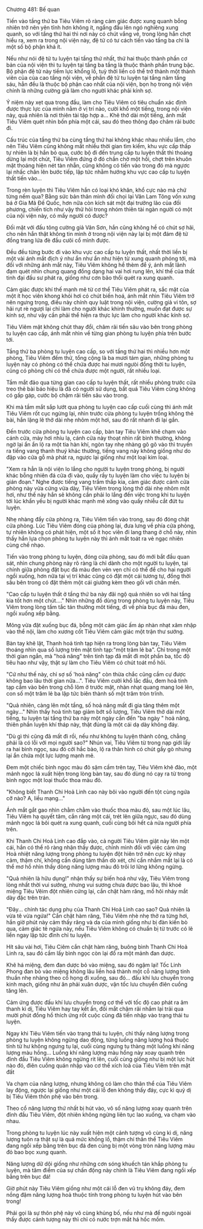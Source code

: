 




Chương 481: Bế quan


Tiến vào tầng thứ ba Tiêu Viêm rõ ràng cảm giác được xung quanh bỗng nhiên trở nên yên tĩnh hơn không ít, ngẩng đầu lên ngó nghiêng xung quanh, so với tầng thứ hai thì nơi này có chút vắng vẻ, trong lòng hắn chợt hiểu ra, xem ra trong nội viện này, đệ tử có tư cách tiến vào tầng ba chỉ là một số bộ phận khá ít.

Nếu như nói đệ tử tu luyện tại tầng thứ nhất, thứ hai thuộc thành phần cơ bản của nội viện thì tu luyện tại tầng ba tầng là thuộc thành phần trung bậc. Bộ phận đệ tử này tiềm lực khổng lồ, tuỳ thời liền có thể trở thành một thành viên của của cao tầng nội viện, về phần đệ tử tu luyện tại tầng năm tầng sáu, hẳn đều là thuộc bộ phận cao nhất của nội viện, bọn họ trong nội viện chính là những cường giả làm cho người khác phải kính sợ.

Ý niệm này xẹt qua trong đầu, làm cho Tiêu Viêm có tiêu chuẩn xác định được thực lực của mình nằm ở vị trí nào, cười khổ một tiếng, trong nội viện này, quả nhiên là nơi thiên tài tập hợp a... Khẽ thở dài một tiếng, ánh mắt Tiêu Viêm quét nhìn bốn phía một cái, sau đó theo thông đạo châm rãi bước đi.

Cấu trúc của tầng thứ ba cùng tầng thứ hai không khác nhau nhiều lắm, cho nên Tiêu Viêm cũng không mất nhiều thời gian tìm kiếm, khu vực cấp thấp tự nhiên là bị hắn bỏ qua, cước bộ đi đến trung cấp tu luyện thất thì thoáng dừng lại một chút, Tiêu Viêm đứng ở đó chần chờ một hồi, chợt trên khuôn mặt thoáng hiện nét tàn nhẫn, cũng không có tiến vào trong đó mà ngựơc lại nhấc chân lên bước tiếp, lập tức nhằm hướng khu vực cao cấp tu luyện thất tiến vào...

Trong rèn luyện thì Tiêu Viêm hắn có loại khó khăn, khổ cực nào mà chứ từng nếm qua? Bằng sức bản thân mình đối chọi lại Vân Lam Tông vốn xưng bá ở Gia Mã Đế Quốc, hơn nữa còn kích sát một đại trưởng lão của đối phương, chiến tích như vậy thử hỏi trong nhóm thiên tài ngàn người có một của nội viện này, có mấy người có được?

Đối mặt với đấu tông cường giả Vân Sơn, hắn cũng không hề có chút sợ hãi, cho nên hắn thật không tin mình ở trong nội viện này lại bị một đám đệ tử đồng trang lứa đè đầu cưõi cổ mình được.

Đều đều từng bước đi vào khu vực cao cấp tu luyện thất, nhất thời liền bị một vài ánh mắt địch ý như ẩn như ẩn như hiện từ xung quanh phóng tới, mà đối với những ánh mắt này, Tiêu Viêm không hề thèm để ý, ánh mắt lãnh đạm quét nhìn chung quang đồng dạng hai vai hơi rung lên, khí thế của thất tinh đại đấu sư phát ra, giống như cơn bão thổi quét ra xung quanh.

Cảm giác được khí thế mạnh mẽ từ cơ thể Tiêu Viêm phát ra, sắc mặt của một ít học viên khong khỏi hơi có chút biến hoá, ánh mắt nhìn Tiêu Viêm trở nên ngưng trọng, điều này chính quy luật trong nội viện, cường giả vi tôn, sợ hãi rụt rè ngượi lại chỉ làm cho người khác khinh thường, muốn đạt được sự kính sợ, như vậy cần phải thể hiện ra thực lực làm cho người khác kính sợ.

Tiêu Viêm mặt không chút thay đổi, châm rãi tiến sâu vào bên trong phòng tu luyện cao cấp, ánh mắt nhìn về từng gian phòng tu luyện phía trên bước tới.

Tầng thứ ba phòng tu luyện cao cấp, so với tầng thứ hai thì nhiều hơn một phòng, Tiêu Viêm đếm thử, tổng cộng là ba mươi tám gian, những phòng tu luyện này có phòng có thể chứa được hai mươi ngưòi đồng thời tu luyện, cũng có phòng chỉ có thể chứa được một người, rất nhiều loại.

Tầm mắt đảo qua từng gian cao cấp tu luyện thất, rất nhiều phòng trước cửa treo thẻ bài báo hiệu là đã có người sử dụng, bất quá Tiêu Viêm cũng không có gấp gáp, cước bộ chậm rãi tiến sâu vào trong.

Khi mà tầm mắt sắp lướt qua phòng tu luyện cao cấp cuối cùng thì ánh mắt Tiêu Viêm rốt cục ngừng lại, nhìn trước cửa phòng tu luyện trống không thẻ bài, hắn lặng lẽ thở dài nhẹ nhõm một hơi, sau đó rất nhanh đi lại gần.

Đến trước cửa phòng tu luyện cao cấp, bàn tay Tiêu Viêm khẽ chạm vào cánh cửa, mày hơi nhíu lạ, cánh cửa này thoạt nhìn rất bình thường, không ngờ lại ẩn ẩn lộ ra một tia hàn khí, ngòn tay nhẹ nhàng gõ gõ vào thì truyền ra tiếng vang thanh thuý khác thường, tiếng vang này không giống như do đập vào cửa gỗ mà phát ra, ngược lại giống như một loại kim loại.

"Xem ra hẳn là nội viện lo lắng cho người tu luyện trong phòng, bị người khác bỗng nhiên đá cửa đi vào, quấy rầy tu luyện làm cho việc tu luyện bị gián đoạn." Nghe được tiếng vang trầm thấp kia, cảm giác được cánh cửa phòng này vừa cứng vừa dày, Tiêu Viêm trong lòng thở dài nhẹ nhõm một hơi, như thế này hắn sẽ không cần phải lo lắng đến việc trong khi tu luyện tới lúc khẩn yếu bị người khác mạnh mẽ xông vào quấy nhiễu cắt đứt tu luyện.

Nhẹ nhàng đẩy cửa phòng ra, Tiêu Viêm tiến vào trong, sau đó đóng chặt cửa phòng. Lúc Tiêu Viêm đóng của phòng lại, đưa lưng về phía cửa phòng, tự nhiên không có phát hiện, một số ít học viên đi lang thang ở chỗ này, nhìn thấy hắn lựa chọn phòng tu luyện này thì ánh mắt toát ra vẻ ngạc nhiên cùng chế nhạo.

Tiến vào trong phòng tu luyện, đóng cửa phòng, sau đó mới bắt đầu quan sát, nhìn chung phòng này rõ ràng là chỉ dành cho một người tu luyện, tại chính giữa phòng đặt bục đá màu đen vẻn vẹn chỉ có thể để cho hai người ngồi xuống, hơn nữa tại vị trí khác cũng có đặt một cái tương tự, đồng thời sâu bên trong có đặt thêm một cái giường kèm theo gối với chăn mền.

"Cao cấp tu luyện thất ở tầng thứ ba này đãi ngộ quả nhiên so với hai tầng kia tốt hơn một chút...." Nhìn những đồ dùng trong phòng tu luyện này, Tiêu Viêm trong lòng tấm tắc tán thưởng môt tiếng, đi về phía bục đá màu đen, ngồi xuống xếp bằng.

Mông vừa đặt xuống bục đá, bỗng một cảm giác ấm áp nhàn nhạt xâm nhập vào thể nội, làm cho xương cốt Tiêu Viêm cảm giác một trận thư sướng.

Bàn tay khẽ lật, Thanh hoả tinh tạp hiện ra trong lòng bàn tay, Tiêu Viêm thoáng nhìn qua số lượng trên mặt tinh tạp:"một trăm lẻ ba". Chỉ trong một thời gian ngắn, mà "hoả năng" trên tinh tạp đã mất đi một phần ba, tốc độ tiêu hao như vậy, thật sự làm cho Tiêu Viêm có chút toát mồ hôi.

"Cứ như thế này, chỉ sợ số 'hoả năng" còn thừa chắc cũng cầm cự được không bao lâu thời gian nữa...". Tiêu Viêm cười khổ lắc đầu, đem hoả tinh tạp cắm vào bên trong chỗ lõm ở trước mặt, nhàn nhạt quang mang loé lên, con số một trăm lẻ ba lập tức biên thành số một trăm tròn trĩnh.

"Quả nhiên, càng lên một tầng, số hoả năng mất đi gia tăng thêm một ngày..." Nhìn thấy hoả tinh tạp giảm bớt số lượng, Tiêu Viêm thở dài một tiếng, tu luyện tại tầng thứ ba này một ngày cần đến "ba ngày " hoả năng, thiên phần luyện khí tháp này, thật đúng là một cái dạ dày không đáy.

"Dù gì thì cũng đã mất đi rồi, nếu như không tu luyện thành công, chẳng phải là có lỗi với mọi người sao?" Nhún vai, Tiêu Viêm từ trong nạp giới lấy ra hai bình ngọc, sau đó cởi hắc bào, lộ ra thân hình có chút gầy gò nhưng lại ẩn chứa một lực lượng mạnh mẽ.

Đem một chiếc bình ngọc màu đỏ sậm cầm trên tay, Tiêu Viêm khẽ đảo, một mảnh ngọc lá xuất hiện trong lòng bàn tay, sau đó dùng nó cạy ra từ trong bình ngọc một loại thuốc thoa màu đỏ.

"Không biết Thanh Chi Hoả Linh cao này bôi vào người đến tột cùng ngứa cỡ nào? A, liều mạng..."

Ánh mắt gắt gao nhìn chằm chằm vào thuốc thoa màu đỏ, sau một lúc lâu, Tiêu Viêm hạ quyết tâm, cắn răng một cái, trét lên giữa ngực, sau đó dùng mảnh ngọc lá bôi quét ra xung quanh, cuối cùng bôi hết cả nửa người phía trên.

Khi Thanh Chi Hoả Linh cao đắp vào, cả người Tiêu Viêm giật nảy lên một cái, hắn có thể rõ ràng nhận thấy được, chính mình đối với việc cảm ứng Hoả nhiệt năng lượng trong phòng tu luyện đột hiên trở nên cực kỳ nhạy cảm, thậm chí, không cần dùng tâm thần dò xét, chỉ cần nhắm mắt lại là có thể mơ hồ nhìn thấy dòng năng lượng màu đỏ trôi lơ lửng không ngừng.

"Quả nhiên là hữu dụng!" nhận thấy sự biến hoá như vậy, Tiêu Viêm trong lòng nhất thời vui sướng, nhưng vui sương chưa được bao lâu, thì khoé miệng Tiêu Vêim đột nhiên cứng lại, cắn chặt hàm răng, mồ hôi nháy mắt dày đặc trên trán.

"Đây... chính tác dụng phụ của Thanh Chi Hoả Linh cao sao? Quả nhiên là vừa tê vừa ngứa!" Cắn chặt hàm răng, Tiêu Viêm nhè nhẹ thở ra từng hơi, hắn giờ phút này cảm thấy răng và da của mình giống như bị đàn kiến bò qua, cảm giác tê ngứa này, nếu Tiêu Viêm không có chuẩn bị từ trước có lẽ liền ngay lập tức đình chỉ tu luyện.

Hít sâu vài hơi, Tiêu Ciêm cắn chặt hàm răng, buông bình Thanh Chi Hoả Linh ra, sau đó cầm lấy bình ngọc còn lại đổ ra một mảnh đan dược.

Khẽ há miệng, đem đan dược bỏ vào miệng, sau đó ngậm lại! Tốc Linh Phong đan bỏ vào miệng không lâu liền hoá thành một cỗ năng lượng tinh thuần nhẹ nhàng theo cổ họng đi xuống, sau đó... đấu khí lưu chuyển trong kinh mạch, giống như ăn phải xuân dược, vận tốc lưu chuyển điên cuồng tăng lên.

Cảm ứng được đấu khí lưu chuyển trong cơ thể với tốc độ cao phát ra âm thanh kì dị, Tiêu Viêm hay tay kết ấn, đôi mắt chậm rãi nhắm lại trải qua mười phút đồng hồ thích ứng rốt cuộc cũng đã tiến nhập vào trạng thái tu luyện.

Ngay khi Tiêu Viêm tiến vào trạng thái tu luyện, chỉ thấy năng lượng trong phòng tu luyện không ngừng dao động, từng luồng năng lượng hoả thuộc tính từ hư không ngưng tụ lại, cuối cùng ngưng tụ thàng một luồng khí năng lượng màu hồng... Luồng khí năng lượng màu hổng này xoay quanh trên đỉnh đầu Tiêu Viêm không ngừng rit lên, cuối cùng giống như bị một lực hút nào đó, điên cuồng quán nhập vào cơ thể xích loã của Tiêu Viêm trên mặt đất

Va chạm của năng lượng, nhưng không có làm cho thân thể của Tiêu Viêm lay động, ngược lại giống như một cái lỗ đen không thấy đáy, cực kì quỷ dị bị Tiêu Viêm thôn phệ vào bên trong.

Theo cổ năng lượng thứ nhất bị hút vào, vô số năng lượng xoay quanh trên đỉnh đầu Tiêu Viêm, đột nhiên không ngừng liên tục lao xuống, va chạm vào nhau.

Trong phòng tu luyện lúc này xuất hiện một cảnh tượng vô cùng kì dị, năng lượng tuôn ra thật sự là quá mức khổng lồ, thậm chí thân thể Tiêu Viêm đang ngồi xếp bằng trên bục đá đen cũng bị một vòng tròn năng lượng màu đỏ bao bọc xung quanh.

Năng lượng dữ dội giống như những cơn sóng khuếch tán khắp phòng tu luyện, mà tâm điểm của sự chấn động này chính là Tiêu Viêm đang ngồi xếp bằng trên bục đá!

Giờ phút này Tiêu Viêm giống như một cái lỗ đen vũ trụ không đáy, đem nồng đậm năng lượng hoả thuộc tính trong phòng tu luyện hút vào bên trong!

Phải gọi là sự thôn phệ này vô cùng khủng bố, nếu như mà để ngưòi ngoài thấy được cảnh tượng này thì chỉ có nước trợn mắt há hốc mồm.




